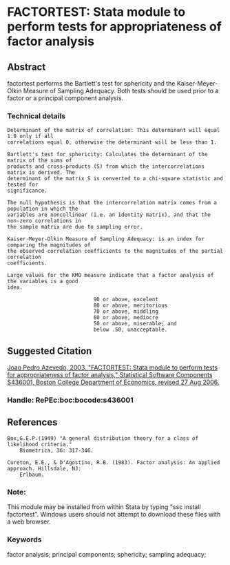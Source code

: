 # FACTORTEST: Stata module to perform tests for appropriateness of factor analysis

## Abstract

factortest performs the Bartlett's test for sphericity and the Kaiser-Meyer-Olkin Measure of Sampling Adequacy. Both tests should be used prior to a factor or a principal component analysis.

### Technical details

    Determinant of the matrix of correlation: This determinant will equal 1.0 only if all
    correlations equal 0, otherwise the determinant will be less than 1.

    Bartlett's test for sphericity: Calculates the determinant of the matrix of the sums of
    products and cross-products (S) from which the intercorrelations matrix is derived. The
    determinant of the matrix S is converted to a chi-square statistic and tested for
    significance.
    
    The null hypothesis is that the intercorrelation matrix comes from a population in which the
    variables are noncollinear (i.e. an identity matrix), and that the non-zero correlations in
    the sample matrix are due to sampling error.
    
    Kaiser-Meyer-Olkin Measure of Sampling Adequacy: is an index for comparing the magnitudes of
    the observed correlation coefficients to the magnitudes of the partial correlation
    coefficients.
    
    Large values for the KMO measure indicate that a factor analysis of the variables is a good
    idea.
    
                                90 or above, excelent
                                80 or above, meritorious
                                70 or above, middling
                                60 or above, mediocre
                                50 or above, miserable; and
                                below .50, unacceptable.



## Suggested Citation
[Joao Pedro Azevedo, 2003. "FACTORTEST: Stata module to perform tests for appropriateness of factor analysis," Statistical Software Components S436001, Boston College Department of Economics, revised 27 Aug 2006.](https://ideas.repec.org/c/boc/bocode/s436001.html)

### Handle: RePEc:boc:bocode:s436001 

## References

    Box,G.E.P.(1949) "A general distribution theory for a class of likelihood criteria."
        Biometrica, 36: 317-346.

    Cureton, E.E., & D'Agostino, R.B. (1983). Factor analysis: An applied approach. Hillsdale, NJ:
        Erlbaum.

### Note: 
This module may be installed from within Stata by typing "ssc install factortest". Windows users should not attempt to download these files with a web browser.

### Keywords
factor analysis; principal components; sphericity; sampling adequacy;